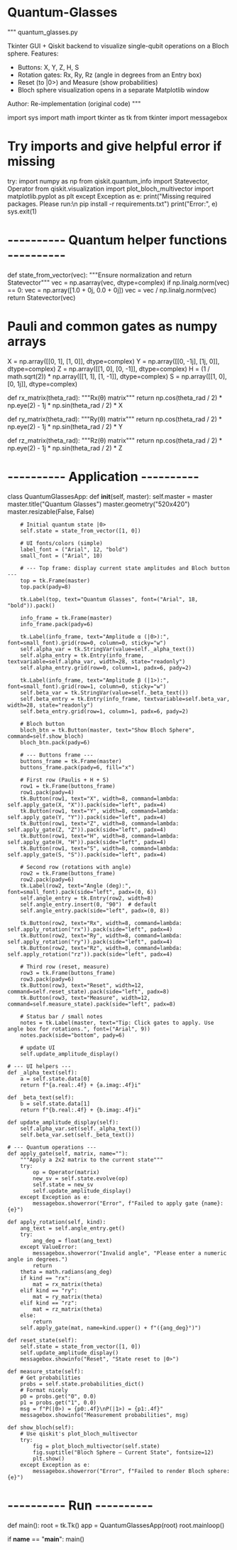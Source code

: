 # Quantum-Glasses
"""
quantum_glasses.py

Tkinter GUI + Qiskit backend to visualize single-qubit operations on a Bloch sphere.
Features:
 - Buttons: X, Y, Z, H, S
 - Rotation gates: Rx, Ry, Rz (angle in degrees from an Entry box)
 - Reset (to |0>) and Measure (show probabilities)
 - Bloch sphere visualization opens in a separate Matplotlib window

Author: Re-implementation (original code)
"""

import sys
import math
import tkinter as tk
from tkinter import messagebox

# Try imports and give helpful error if missing
try:
    import numpy as np
    from qiskit.quantum_info import Statevector, Operator
    from qiskit.visualization import plot_bloch_multivector
    import matplotlib.pyplot as plt
except Exception as e:
    print("Missing required packages. Please run:\n  pip install -r requirements.txt")
    print("Error:", e)
    sys.exit(1)


# ---------- Quantum helper functions ----------
def state_from_vector(vec):
    """Ensure normalization and return Statevector"""
    vec = np.asarray(vec, dtype=complex)
    if np.linalg.norm(vec) == 0:
        vec = np.array([1.0 + 0j, 0.0 + 0j])
    vec = vec / np.linalg.norm(vec)
    return Statevector(vec)


# Pauli and common gates as numpy arrays
X = np.array([[0, 1], [1, 0]], dtype=complex)
Y = np.array([[0, -1j], [1j, 0]], dtype=complex)
Z = np.array([[1, 0], [0, -1]], dtype=complex)
H = (1 / math.sqrt(2)) * np.array([[1, 1], [1, -1]], dtype=complex)
S = np.array([[1, 0], [0, 1j]], dtype=complex)


def rx_matrix(theta_rad):
    """Rx(θ) matrix"""
    return np.cos(theta_rad / 2) * np.eye(2) - 1j * np.sin(theta_rad / 2) * X


def ry_matrix(theta_rad):
    """Ry(θ) matrix"""
    return np.cos(theta_rad / 2) * np.eye(2) - 1j * np.sin(theta_rad / 2) * Y


def rz_matrix(theta_rad):
    """Rz(θ) matrix"""
    return np.cos(theta_rad / 2) * np.eye(2) - 1j * np.sin(theta_rad / 2) * Z


# ---------- Application ----------
class QuantumGlassesApp:
    def __init__(self, master):
        self.master = master
        master.title("Quantum Glasses")
        master.geometry("520x420")
        master.resizable(False, False)

        # Initial quantum state |0>
        self.state = state_from_vector([1, 0])

        # UI fonts/colors (simple)
        label_font = ("Arial", 12, "bold")
        small_font = ("Arial", 10)

        # --- Top frame: display current state amplitudes and Bloch button ---
        top = tk.Frame(master)
        top.pack(pady=8)

        tk.Label(top, text="Quantum Glasses", font=("Arial", 18, "bold")).pack()

        info_frame = tk.Frame(master)
        info_frame.pack(pady=6)

        tk.Label(info_frame, text="Amplitude α (|0>):", font=small_font).grid(row=0, column=0, sticky="w")
        self.alpha_var = tk.StringVar(value=self._alpha_text())
        self.alpha_entry = tk.Entry(info_frame, textvariable=self.alpha_var, width=28, state="readonly")
        self.alpha_entry.grid(row=0, column=1, padx=6, pady=2)

        tk.Label(info_frame, text="Amplitude β (|1>):", font=small_font).grid(row=1, column=0, sticky="w")
        self.beta_var = tk.StringVar(value=self._beta_text())
        self.beta_entry = tk.Entry(info_frame, textvariable=self.beta_var, width=28, state="readonly")
        self.beta_entry.grid(row=1, column=1, padx=6, pady=2)

        # Bloch button
        bloch_btn = tk.Button(master, text="Show Bloch Sphere", command=self.show_bloch)
        bloch_btn.pack(pady=6)

        # --- Buttons frame ---
        buttons_frame = tk.Frame(master)
        buttons_frame.pack(pady=6, fill="x")

        # First row (Paulis + H + S)
        row1 = tk.Frame(buttons_frame)
        row1.pack(pady=4)
        tk.Button(row1, text="X", width=8, command=lambda: self.apply_gate(X, "X")).pack(side="left", padx=4)
        tk.Button(row1, text="Y", width=8, command=lambda: self.apply_gate(Y, "Y")).pack(side="left", padx=4)
        tk.Button(row1, text="Z", width=8, command=lambda: self.apply_gate(Z, "Z")).pack(side="left", padx=4)
        tk.Button(row1, text="H", width=8, command=lambda: self.apply_gate(H, "H")).pack(side="left", padx=4)
        tk.Button(row1, text="S", width=8, command=lambda: self.apply_gate(S, "S")).pack(side="left", padx=4)

        # Second row (rotations with angle)
        row2 = tk.Frame(buttons_frame)
        row2.pack(pady=6)
        tk.Label(row2, text="Angle (deg):", font=small_font).pack(side="left", padx=(0, 6))
        self.angle_entry = tk.Entry(row2, width=8)
        self.angle_entry.insert(0, "90")  # default
        self.angle_entry.pack(side="left", padx=(0, 8))

        tk.Button(row2, text="Rx", width=8, command=lambda: self.apply_rotation("rx")).pack(side="left", padx=4)
        tk.Button(row2, text="Ry", width=8, command=lambda: self.apply_rotation("ry")).pack(side="left", padx=4)
        tk.Button(row2, text="Rz", width=8, command=lambda: self.apply_rotation("rz")).pack(side="left", padx=4)

        # Third row (reset, measure)
        row3 = tk.Frame(buttons_frame)
        row3.pack(pady=6)
        tk.Button(row3, text="Reset", width=12, command=self.reset_state).pack(side="left", padx=8)
        tk.Button(row3, text="Measure", width=12, command=self.measure_state).pack(side="left", padx=8)

        # Status bar / small notes
        notes = tk.Label(master, text="Tip: Click gates to apply. Use angle box for rotations.", font=("Arial", 9))
        notes.pack(side="bottom", pady=6)

        # update UI
        self.update_amplitude_display()

    # --- UI helpers ---
    def _alpha_text(self):
        a = self.state.data[0]
        return f"{a.real:.4f} + {a.imag:.4f}i"

    def _beta_text(self):
        b = self.state.data[1]
        return f"{b.real:.4f} + {b.imag:.4f}i"

    def update_amplitude_display(self):
        self.alpha_var.set(self._alpha_text())
        self.beta_var.set(self._beta_text())

    # --- Quantum operations ---
    def apply_gate(self, matrix, name=""):
        """Apply a 2x2 matrix to the current state"""
        try:
            op = Operator(matrix)
            new_sv = self.state.evolve(op)
            self.state = new_sv
            self.update_amplitude_display()
        except Exception as e:
            messagebox.showerror("Error", f"Failed to apply gate {name}: {e}")

    def apply_rotation(self, kind):
        ang_text = self.angle_entry.get()
        try:
            ang_deg = float(ang_text)
        except ValueError:
            messagebox.showerror("Invalid angle", "Please enter a numeric angle in degrees.")
            return
        theta = math.radians(ang_deg)
        if kind == "rx":
            mat = rx_matrix(theta)
        elif kind == "ry":
            mat = ry_matrix(theta)
        elif kind == "rz":
            mat = rz_matrix(theta)
        else:
            return
        self.apply_gate(mat, name=kind.upper() + f"({ang_deg}°)")

    def reset_state(self):
        self.state = state_from_vector([1, 0])
        self.update_amplitude_display()
        messagebox.showinfo("Reset", "State reset to |0>")

    def measure_state(self):
        # Get probabilities
        probs = self.state.probabilities_dict()
        # Format nicely
        p0 = probs.get("0", 0.0)
        p1 = probs.get("1", 0.0)
        msg = f"P(|0>) = {p0:.4f}\nP(|1>) = {p1:.4f}"
        messagebox.showinfo("Measurement probabilities", msg)

    def show_bloch(self):
        # Use qiskit's plot_bloch_multivector
        try:
            fig = plot_bloch_multivector(self.state)
            fig.suptitle("Bloch Sphere — Current State", fontsize=12)
            plt.show()
        except Exception as e:
            messagebox.showerror("Error", f"Failed to render Bloch sphere: {e}")


# ---------- Run ----------
def main():
    root = tk.Tk()
    app = QuantumGlassesApp(root)
    root.mainloop()


if __name__ == "__main__":
    main()
